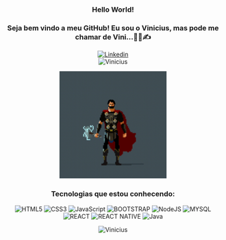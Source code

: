 <div align="center">
    
### Hello World!

### Seja bem vindo a meu GitHub! Eu sou o Vinicius, mas pode me chamar de Vini...👨‍💻✍ 
    
[![Linkedin](https://img.shields.io/badge/LinkedIn-0077B5?style=for-the-badge&logo=linkedin&logoColor=white)](https://www.linkedin.com/in/vinicius-souza-064531210/)       
![Vinicius](https://github-readme-stats.vercel.app/api?username=Vinicius-Souza-Araujo&theme=blue-green)

<img alt="ViniThor" src="https://github.com/Vinicius-Souza-Araujo/Vinicius-Souza-Araujo/blob/main/Gif/ViniThor.gif" width=250px>



 

    




### Tecnologias que estou conhecendo:  
![HTML5](https://img.shields.io/badge/HTML5-E34F26?style=for-the-badge&logo=html5&logoColor=white)
![CSS3](https://img.shields.io/badge/CSS3-1572B6?style=for-the-badge&logo=css3&logoColor=white)
![JavaScript](https://img.shields.io/badge/JavaScript-323330?style=for-the-badge&logo=javascript&logoColor=F7DF1E)
![BOOTSTRAP](https://img.shields.io/badge/Bootstrap-563D7C?style=for-the-badge&logo=bootstrap&logoColor=white)
![NodeJS](https://img.shields.io/badge/Node.js-43853D?style=for-the-badge&logo=node.js&logoColor=white)
![MYSQL](https://img.shields.io/badge/MySQL-00000F?style=for-the-badge&logo=mysql&logoColor=white)
![REACT](https://img.shields.io/badge/React-20232A?style=for-the-badge&logo=react&logoColor=61DAFB)
![REACT NATIVE](https://img.shields.io/badge/React_Native-20232A?style=for-the-badge&logo=react&logoColor=61DAFB)
![Java](https://img.shields.io/badge/Java-ED8B00?style=for-the-badge&logo=java&logoColor=white)
 

![Vinicius](https://github-readme-stats.vercel.app/api/top-langs/?username=Vinicius-Souza-Araujo&theme=blue-green)
















</div>

